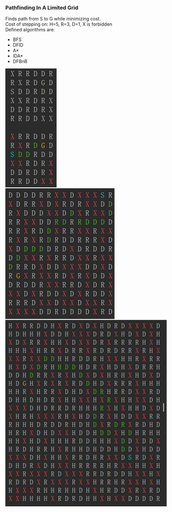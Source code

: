 ### Pathfinding In A Limited Grid
Finds path from S to G while minimizing cost. <br>
Cost of stepping on: H=5, R=3, D=1, X is forbidden <br>
Defined algorithms are: <br>
- BFS
- DFID
- A*
- IDA*
- DFBnB <br>

![IMG](https://github.com/Tomi-1997/CS-3rdYear/blob/main/Pathfinder/pics/small.JPG) <br>
![IMG](https://github.com/Tomi-1997/CS-3rdYear/blob/main/Pathfinder/pics/medium.JPG) <br>
![IMG](https://github.com/Tomi-1997/CS-3rdYear/blob/main/Pathfinder/pics/large.JPG) <br>
